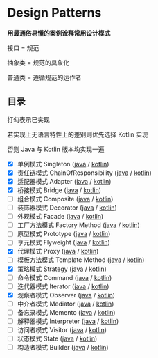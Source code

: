 # Design Patterns

**用最通俗易懂的案例诠释常用设计模式**



接口 = 规范

抽象类 = 规范的具象化

普通类 = 遵循规范的运作者

## 目录

打勾表示已实现

若实现上无语言特性上的差别则优先选择 Kotlin 实现

否则 Java 与 Kotlin 版本均实现一遍

- [x] 单例模式 Singleton ([java](./src/main/java/org/looko/example/singleton/ThreadSafeSingleton.java) / [kotlin](./src/main/kotlin/org/looko/example/singleton/ThreadSafeSingletonKt.kt))
- [x] 责任链模式 ChainOfResponsibility ([java](./src/main/java/org/looko/example/chainofresponsibility/ChainOfResponsibility.java) / [kotlin](./src/main/kotlin/org/looko/example/chainofresponsibility/ChainOfResponsibility.kt))
- [x] 适配器模式 Adapter ([java](./src/main/java/org/looko/example/adapter/Adapter.java) / [kotlin](./src/main/kotlin/org/looko/example/adapter/Adapter.kt))
- [x] 桥接模式 Bridge ([java](./src/main/java/org/looko/example/bridge/Bridge.java) / [kotlin](./src/main/kotlin/org/looko/example/bridge/Bridge.kt))
- [ ] 组合模式 Composite ([java](./src/main/java/org/looko/example/composite/Composite.java) / [kotlin](./src/main/kotlin/org/looko/example/composite/Composite.kt))
- [ ] 装饰器模式 Decorator ([java](./src/main/java/org/looko/example/decorator/Decorator.java) / [kotlin](./src/main/kotlin/org/looko/example/decorator/Decorator.kt))
- [ ] 外观模式 Facade ([java](./src/main/java/org/looko/example/facade/Facade.java) / [kotlin](./src/main/kotlin/org/looko/example/facade/Facade.kt))
- [ ] 工厂方法模式 Factory Method ([java](./src/main/java/org/looko/example/factorymethod/FactoryMethod.java) / [kotlin](./src/main/kotlin/org/looko/example/factorymethod/FactoryMethod.kt))
- [ ] 原型模式 Prototype ([java](./src/main/java/org/looko/example/prototype/Prototype.java) / [kotlin](./src/main/kotlin/org/looko/example/prototype/Prototype.kt))
- [ ] 享元模式 Flyweight ([java](./src/main/java/org/looko/example/flyweight/Flyweight.java) / [kotlin](./src/main/kotlin/org/looko/example/flyweight/Flyweight.kt))
- [x] 代理模式 Proxy ([java](./src/main/java/org/looko/example/proxy/Proxy.java) / [kotlin](./src/main/kotlin/org/looko/example/proxy/Proxy.kt))
- [ ] 模板方法模式 Template Method ([java](./src/main/java/org/looko/example/template/TemplateMethod.java) / [kotlin](./src/main/kotlin/org/looko/example/template/TemplateMethod.kt))
- [x] 策略模式 Strategy ([java](./src/main/java/org/looko/example/strategy/Strategy.java) / [kotlin](./src/main/kotlin/org/looko/example/strategy/Strategy.kt))
- [ ] 命令模式 Command ([java](./src/main/java/org/looko/example/command/Command.java) / [kotlin](./src/main/kotlin/org/looko/example/command/Command.kt))
- [ ] 迭代器模式 Iterator ([java](./src/main/java/org/looko/example/iterator/Iterator.java) / [kotlin](./src/main/kotlin/org/looko/example/iterator/Iterator.kt))
- [x] 观察者模式 Observer ([java](./src/main/java/org/looko/example/observer/Observer.java) / [kotlin](./src/main/kotlin/org/looko/example/observer/Observer.kt))
- [ ] 中介者模式 Mediator ([java](./src/main/java/org/looko/example/mediator/Mediator.java) / [kotlin](./src/main/kotlin/org/looko/example/mediator/Mediator.kt))
- [ ] 备忘录模式 Memento ([java](./src/main/java/org/looko/example/memento/Memento.java) / [kotlin](./src/main/kotlin/org/looko/example/memento/Memento.kt))
- [ ] 解释器模式 Interpreter ([java](./src/main/java/org/looko/example/interpreter/Interpreter.java) / [kotlin](./src/main/kotlin/org/looko/example/interpreter/Interpreter.kt))
- [ ] 访问者模式 Visitor ([java](./src/main/java/org/looko/example/visitor/Visitor.java) / [kotlin](./src/main/kotlin/org/looko/example/visitor/Visitor.kt))
- [ ] 状态模式 State ([java](./src/main/java/org/looko/example/state/State.java) / [kotlin](./src/main/kotlin/org/looko/example/state/State.kt))
- [ ] 构造者模式 Builder ([java](./src/main/java/org/looko/example/builder/Builder.java) / [kotlin](./src/main/kotlin/org/looko/example/builder/Builder.kt))
